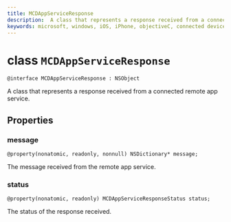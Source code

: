 ```yaml
---
title: MCDAppServiceResponse
description:  A class that represents a response received from a connected remote app service.
keywords: microsoft, windows, iOS, iPhone, objectiveC, connected devices, Project Rome 
---
```


# class `MCDAppServiceResponse`

```
@interface MCDAppServiceResponse : NSObject
```

A class that represents a response received from a connected remote app service.

## Properties

### message 
`@property(nonatomic, readonly, nonnull) NSDictionary* message;`

The message received from the remote app service.

### status
`@property(nonatomic, readonly) MCDAppServiceResponseStatus status;`

The status of the response received.